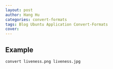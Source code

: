 ```yaml
---
layout: post
author: Hang Hu
categories: convert-formats
tags: Blog Ubuntu Application Convert-Formats 
cover: 
---
```

## Example

```
convert liveness.png liveness.jpg
```

